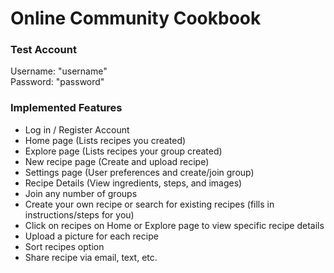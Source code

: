 # Online Community Cookbook

### Test Account

Username: "username" \
Password: "password"

### Implemented Features
- Log in / Register Account
- Home page (Lists recipes you created)
- Explore page (Lists recipes your group created)
- New recipe page (Create and upload recipe)
- Settings page (User preferences and create/join group)
- Recipe Details (View ingredients, steps, and images)
- Join any number of groups 
- Create your own recipe or search for existing recipes (fills in instructions/steps for you)
- Click on recipes on Home or Explore page to view specific recipe details
- Upload a picture for each recipe
- Sort recipes option
- Share recipe via email, text, etc.
